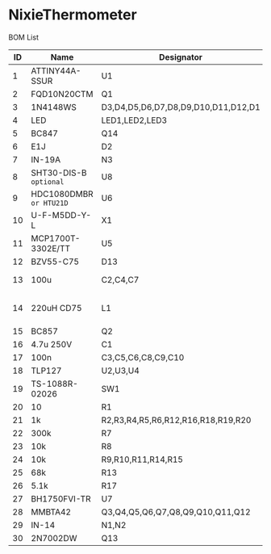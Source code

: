 # NixieThermometer

BOM List

|ID|Name|Designator|Footprint|Quantity|
|--|----|----------|---------|--------|
|1|ATTINY44A-SSUR|U1|SOP-14|1|
|2|FQD10N20CTM|Q1|DPAK|1|
|3|1N4148WS|D3,D4,D5,D6,D7,D8,D9,D10,D11,D12,D1|SOD-323|11|
|4|LED|LED1,LED2,LED3|SMD_3528|3|
|5|BC847|Q14|SOT-23-3|1|
|6|E1J|D2|SOD123|1|
|7|IN-19A|N3||1|
|8|SHT30-DIS-B `optional`|U8|DFN-8|1|
|9|HDC1080DMBR `or HTU21D`|U6|WSON-6|1|
|10|U-F-M5DD-Y-L|X1||1|
|11|MCP1700T-3302E/TT|U5|SOT-23-3|1|
|12|BZV55-C75|D13|SOD-80|1|
|13|100u|C2,C4,C7|CASE-B_3528|3|
|14|220uH CD75|L1|IND-SMD_L7.8-W7.0|1|
|15|BC857|Q2|SOT-23-3|1|
|16|4.7u 250V|C1|SMD_1812|1|
|17|100n|C3,C5,C6,C8,C9,C10|SMD_0603|6|
|18|TLP127|U2,U3,U4|SOP-6|3|
|19|TS-1088R-02026|SW1||1|
|20|10|R1|SMD_0603|1|
|21|1k|R2,R3,R4,R5,R6,R12,R16,R18,R19,R20|SMD_0603|10|
|22|300k|R7|SMD_0805|1|
|23|10k|R8|SMD_0805|1|
|24|10k|R9,R10,R11,R14,R15|SMD_0603|5|
|25|68k|R13|SMD_0805|1|
|26|5.1k|R17|SMD_0603|1|
|27|BH1750FVI-TR|U7|WSOF-6|1|
|28|MMBTA42|Q3,Q4,Q5,Q6,Q7,Q8,Q9,Q10,Q11,Q12|SOT-23-3|10|
|29|IN-14|N1,N2||2|
|30|2N7002DW|Q13|SOT-363|1|


